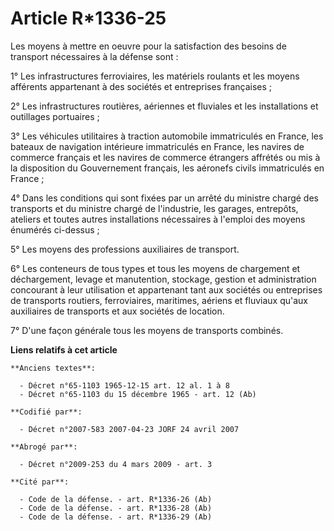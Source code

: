 # Article R*1336-25

Les moyens à mettre en oeuvre pour la satisfaction des besoins de transport nécessaires à la défense sont :

1° Les infrastructures ferroviaires, les matériels roulants et les moyens afférents appartenant à des sociétés et entreprises
françaises ;

2° Les infrastructures routières, aériennes et fluviales et les installations et outillages portuaires ;

3° Les véhicules utilitaires à traction automobile immatriculés en France, les bateaux de navigation intérieure immatriculés
en France, les navires de commerce français et les navires de commerce étrangers affrétés ou mis à la disposition du
Gouvernement français, les aéronefs civils immatriculés en France ;

4° Dans les conditions qui sont fixées par un arrêté du ministre chargé des transports et du ministre chargé de l'industrie,
les garages, entrepôts, ateliers et toutes autres installations nécessaires à l'emploi des moyens énumérés ci-dessus ;

5° Les moyens des professions auxiliaires de transport.

6° Les conteneurs de tous types et tous les moyens de chargement et déchargement, levage et manutention, stockage, gestion et
administration concourant à leur utilisation et appartenant tant aux sociétés ou entreprises de transports routiers,
ferroviaires, maritimes, aériens et fluviaux qu'aux auxiliaires de transports et aux sociétés de location.

7° D'une façon générale tous les moyens de transports combinés.

**Liens relatifs à cet article**

	**Anciens textes**:

	  - Décret n°65-1103 1965-12-15 art. 12 al. 1 à 8
	  - Décret n°65-1103 du 15 décembre 1965 - art. 12 (Ab)

	**Codifié par**:

	  - Décret n°2007-583 2007-04-23 JORF 24 avril 2007

	**Abrogé par**:

	  - Décret n°2009-253 du 4 mars 2009 - art. 3

	**Cité par**:

	  - Code de la défense. - art. R*1336-26 (Ab)
	  - Code de la défense. - art. R*1336-28 (Ab)
	  - Code de la défense. - art. R*1336-29 (Ab)
